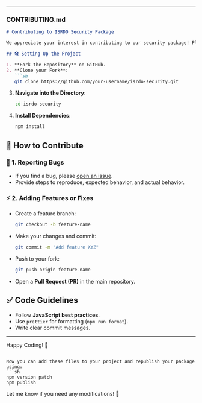 

---

### **CONTRIBUTING.md**
```markdown
# Contributing to ISRDO Security Package

We appreciate your interest in contributing to our security package! Please follow these guidelines to ensure a smooth process.

## 🛠 Setting Up the Project

1. **Fork the Repository** on GitHub.
2. **Clone your Fork**:
   ```sh
   git clone https://github.com/your-username/isrdo-security.git
   ```
3. **Navigate into the Directory**:
   ```sh
   cd isrdo-security
   ```
4. **Install Dependencies**:
   ```sh
   npm install
   ```

## 🚀 How to Contribute

### 📝 1. Reporting Bugs
- If you find a bug, please [open an issue](https://github.com/isrdo/isrdo-security/issues).
- Provide steps to reproduce, expected behavior, and actual behavior.

### ⚡ 2. Adding Features or Fixes
- Create a feature branch:
  ```sh
  git checkout -b feature-name
  ```
- Make your changes and commit:
  ```sh
  git commit -m "Add feature XYZ"
  ```
- Push to your fork:
  ```sh
  git push origin feature-name
  ```
- Open a **Pull Request (PR)** in the main repository.

## ✅ Code Guidelines
- Follow **JavaScript best practices**.
- Use `prettier` for formatting (`npm run format`).
- Write clear commit messages.

---

Happy Coding! 🚀
```

Now you can add these files to your project and republish your package using:
```sh
npm version patch
npm publish
```

Let me know if you need any modifications! 🚀
